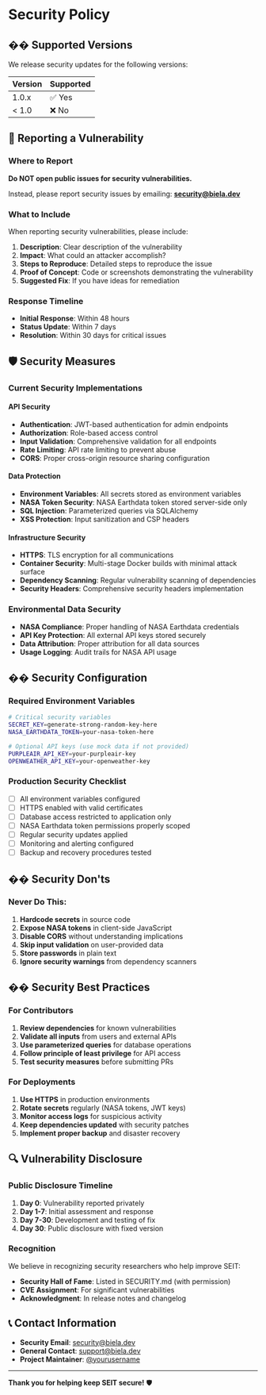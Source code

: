 # Security Policy

## �� Supported Versions

We release security updates for the following versions:

| Version | Supported          |
| ------- | ------------------ |
| 1.0.x   | ✅ Yes             |
| < 1.0   | ❌ No              |

## 🚨 Reporting a Vulnerability

### Where to Report
**Do NOT open public issues for security vulnerabilities.**

Instead, please report security issues by emailing: **security@biela.dev**

### What to Include
When reporting security vulnerabilities, please include:

1. **Description**: Clear description of the vulnerability
2. **Impact**: What could an attacker accomplish?
3. **Steps to Reproduce**: Detailed steps to reproduce the issue
4. **Proof of Concept**: Code or screenshots demonstrating the vulnerability
5. **Suggested Fix**: If you have ideas for remediation

### Response Timeline
- **Initial Response**: Within 48 hours
- **Status Update**: Within 7 days
- **Resolution**: Within 30 days for critical issues

## 🛡️ Security Measures

### Current Security Implementations

#### API Security
- **Authentication**: JWT-based authentication for admin endpoints
- **Authorization**: Role-based access control
- **Input Validation**: Comprehensive validation for all endpoints
- **Rate Limiting**: API rate limiting to prevent abuse
- **CORS**: Proper cross-origin resource sharing configuration

#### Data Protection
- **Environment Variables**: All secrets stored as environment variables
- **NASA Token Security**: NASA Earthdata token stored server-side only
- **SQL Injection**: Parameterized queries via SQLAlchemy
- **XSS Protection**: Input sanitization and CSP headers

#### Infrastructure Security
- **HTTPS**: TLS encryption for all communications
- **Container Security**: Multi-stage Docker builds with minimal attack surface
- **Dependency Scanning**: Regular vulnerability scanning of dependencies
- **Security Headers**: Comprehensive security headers implementation

### Environmental Data Security
- **NASA Compliance**: Proper handling of NASA Earthdata credentials
- **API Key Protection**: All external API keys stored securely
- **Data Attribution**: Proper attribution for all data sources
- **Usage Logging**: Audit trails for NASA API usage

## �� Security Configuration

### Required Environment Variables
```bash
# Critical security variables
SECRET_KEY=generate-strong-random-key-here
NASA_EARTHDATA_TOKEN=your-nasa-token-here

# Optional API keys (use mock data if not provided)
PURPLEAIR_API_KEY=your-purpleair-key
OPENWEATHER_API_KEY=your-openweather-key
```

### Production Security Checklist
- [ ] All environment variables configured
- [ ] HTTPS enabled with valid certificates
- [ ] Database access restricted to application only
- [ ] NASA Earthdata token permissions properly scoped
- [ ] Regular security updates applied
- [ ] Monitoring and alerting configured
- [ ] Backup and recovery procedures tested

## �� Security Don'ts

### Never Do This:
1. **Hardcode secrets** in source code
2. **Expose NASA tokens** in client-side JavaScript
3. **Disable CORS** without understanding implications
4. **Skip input validation** on user-provided data
5. **Store passwords** in plain text
6. **Ignore security warnings** from dependency scanners

## �� Security Best Practices

### For Contributors
1. **Review dependencies** for known vulnerabilities
2. **Validate all inputs** from users and external APIs
3. **Use parameterized queries** for database operations
4. **Follow principle of least privilege** for API access
5. **Test security measures** before submitting PRs

### For Deployments
1. **Use HTTPS** in production environments
2. **Rotate secrets** regularly (NASA tokens, JWT keys)
3. **Monitor access logs** for suspicious activity
4. **Keep dependencies updated** with security patches
5. **Implement proper backup** and disaster recovery

## 🔍 Vulnerability Disclosure

### Public Disclosure Timeline
1. **Day 0**: Vulnerability reported privately
2. **Day 1-7**: Initial assessment and response
3. **Day 7-30**: Development and testing of fix
4. **Day 30**: Public disclosure with fixed version

### Recognition
We believe in recognizing security researchers who help improve SEIT:
- **Security Hall of Fame**: Listed in SECURITY.md (with permission)
- **CVE Assignment**: For significant vulnerabilities
- **Acknowledgment**: In release notes and changelog

## 📞 Contact Information

- **Security Email**: security@biela.dev
- **General Contact**: support@biela.dev
- **Project Maintainer**: [@yourusername](https://github.com/yourusername)

---

**Thank you for helping keep SEIT secure!** 🛡️

